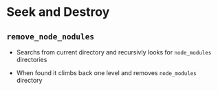 # Seek and Destroy

## `remove_node_nodules`

-   Searchs from current directory and recursivly looks for `node_modules` directories

-   When found it climbs back one level and removes `node_modules` directory
